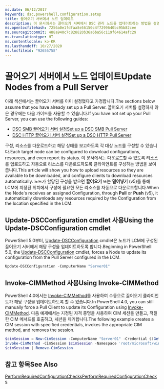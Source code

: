 ```yaml
---
ms.date: 06/12/2017
keywords: dsc,powershell,configuration,setup
title: 끌어오기 서버에서 노드 업데이트
description: 이 문서에서는 끌어오기 서버에서 DSC 관리 노드를 업데이트하는 방법을 설명합니다.
ms.openlocfilehash: 7256a0e1fdfaa8e56150c4f7299640bc95b82cee
ms.sourcegitcommit: 488a940c7c828820b36a6ba56c119f64614afc29
ms.translationtype: HT
ms.contentlocale: ko-KR
ms.lasthandoff: 10/27/2020
ms.locfileid: "92656758"
---
```

# <a name="update-nodes-from-a-pull-server"></a><span data-ttu-id="aee7b-104">끌어오기 서버에서 노드 업데이트</span><span class="sxs-lookup"><span data-stu-id="aee7b-104">Update Nodes from a Pull Server</span></span>

<span data-ttu-id="aee7b-105">아래 섹션에서는 끌어오기 서버를 이미 설정했다고 가정합니다.</span><span class="sxs-lookup"><span data-stu-id="aee7b-105">The sections below assume that you have already set up a Pull Server.</span></span> <span data-ttu-id="aee7b-106">끌어오기 서버를 설정하지 않은 경우에는 다음 가이드를 사용할 수 있습니다.</span><span class="sxs-lookup"><span data-stu-id="aee7b-106">If you have not set up your Pull Server, you can use the following guides:</span></span>

- [<span data-ttu-id="aee7b-107">DSC SMB 끌어오기 서버 설정</span><span class="sxs-lookup"><span data-stu-id="aee7b-107">Set up a DSC SMB Pull Server</span></span>](pullServerSmb.md)
- [<span data-ttu-id="aee7b-108">DSC HTTP 끌어오기 서버 설정</span><span class="sxs-lookup"><span data-stu-id="aee7b-108">Set up a DSC HTTP Pull Server</span></span>](pullServer.md)

<span data-ttu-id="aee7b-109">구성, 리소스를 다운로드하고 해당 상태를 보고하도록 각 대상 노드를 구성할 수 있습니다.</span><span class="sxs-lookup"><span data-stu-id="aee7b-109">Each target node can be configured to download configurations, resources, and even report its status.</span></span> <span data-ttu-id="aee7b-110">이 문서에서는 다운로드할 수 있도록 리소스를 업로드하고 자동으로 리소스를 다운로드하도록 클라이언트를 구성하는 방법을 보여 줍니다.</span><span class="sxs-lookup"><span data-stu-id="aee7b-110">This article will show you how to upload resources so they are available to be downloaded, and configure clients to download resources automatically.</span></span> <span data-ttu-id="aee7b-111">노드가 할당된 구성을 받으면 **끌어오기** 또는 **밀어넣기** (v5)를 통해 LCM에 지정된 위치에서 구성에 필요한 모든 리소스를 자동으로 다운로드합니다.</span><span class="sxs-lookup"><span data-stu-id="aee7b-111">When the Node's receives an assigned Configuration, through **Pull** or **Push** (v5), it automatically downloads any resources required by the Configuration from the location specified in the LCM.</span></span>

## <a name="using-the-update-dscconfiguration-cmdlet"></a><span data-ttu-id="aee7b-112">Update-DSCConfiguration cmdlet 사용</span><span class="sxs-lookup"><span data-stu-id="aee7b-112">Using the Update-DSCConfiguration cmdlet</span></span>

<span data-ttu-id="aee7b-113">PowerShell 5.0부터, [Update-DSCConfiguration](/powershell/module/psdesiredstateconfiguration/update-dscconfiguration) cmdlet은 노드가 LCM에 구성된 끌어오기 서버에서 해당 구성을 업데이트하도록 합니다.</span><span class="sxs-lookup"><span data-stu-id="aee7b-113">Beginning in PowerShell 5.0, the [Update-DSCConfiguration](/powershell/module/psdesiredstateconfiguration/update-dscconfiguration) cmdlet, forces a Node to update its configuration from the Pull Server configured in the LCM.</span></span>

```powershell
Update-DSCConfiguration -ComputerName "Server01"
```

## <a name="using-invoke-cimmethod"></a><span data-ttu-id="aee7b-114">Invoke-CIMMethod 사용</span><span class="sxs-lookup"><span data-stu-id="aee7b-114">Using Invoke-CIMMethod</span></span>

<span data-ttu-id="aee7b-115">PowerShell 4.0에서는 [Invoke-CIMMethod](/powershell/module/cimcmdlets/invoke-cimmethod)를 사용하여 수동으로 끌어오기 클라이언트가 해당 구성을 업데이트하도록 할 수 있습니다.</span><span class="sxs-lookup"><span data-stu-id="aee7b-115">In PowerShell 4.0, you can still manually force a Pull Client to update its Configuration using [Invoke-CIMMethod](/powershell/module/cimcmdlets/invoke-cimmethod).</span></span> <span data-ttu-id="aee7b-116">다음 예제에서는 지정된 자격 증명을 사용하여 CIM 세션을 만들고, 적절한 CIM 메서드를 호출하고, 세션을 제거합니다.</span><span class="sxs-lookup"><span data-stu-id="aee7b-116">The following example creates a CIM session with specified credentials, invokes the appropriate CIM method, and removes the session.</span></span>

```powershell
$cimSession = New-CimSession -ComputerName "Server01" -Credential $(Get-Credential)
Invoke-CimMethod -CimSession $cimSession -Namespace 'root/microsoft/windows/desiredstateconfiguration' -Class 'MSFT_DscLocalConfigurationManager' -MethodName 'PerformRequiredConfigurationChecks' -Arguments @{ 'Flags' = [uint32]1 } -Verbose
$cimSession | Remove-CimSession
```

## <a name="see-also"></a><span data-ttu-id="aee7b-117">참고 항목</span><span class="sxs-lookup"><span data-stu-id="aee7b-117">See Also</span></span>

[<span data-ttu-id="aee7b-118">PerformRequiredConfigurationChecks</span><span class="sxs-lookup"><span data-stu-id="aee7b-118">PerformRequiredConfigurationChecks</span></span>](../reference/mof-classes/msft-dsclocalconfigurationmanager-performrequiredconfigurationchecks.md)

